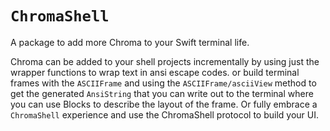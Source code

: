 # ``ChromaShell``

A package to add more Chroma to your Swift terminal life.

Chroma can be added to your shell projects incrementally by using just the wrapper functions to wrap text in ansi escape codes. or build terminal frames with the ``ASCIIFrame`` and using the ``ASCIIFrame/asciiView`` method to get the generated ``AnsiString`` that you can write out to the terminal where you can use Blocks to describe the layout of the frame. Or fully embrace a ``ChromaShell`` experience and use the ChromaShell protocol to build your UI.

